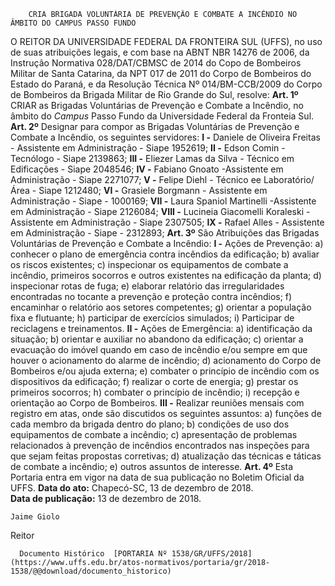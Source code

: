         CRIA BRIGADA VOLUNTÁRIA DE PREVENÇÃO E COMBATE A INCÊNDIO NO ÂMBITO DO CAMPUS PASSO FUNDO  

 O REITOR DA UNIVERSIDADE FEDERAL DA FRONTEIRA SUL (UFFS), no uso de suas atribuições legais, e com base na ABNT NBR 14276 de 2006, da Instrução Normativa 028/DAT/CBMSC de 2014 do Copo de Bombeiros Militar de Santa Catarina, da NPT 017 de 2011 do Corpo de Bombeiros do Estado do Paraná, e da Resolução Técnica Nº 014/BM-CCB/2009 do Corpo de Bombeiros da Brigada Militar de Rio Grande do Sul, resolve:   **Art. 1º**  CRIAR as Brigadas Voluntárias de Prevenção e Combate a Incêndio, no âmbito do *Campus*  Passo Fundo da Universidade Federal da Fronteia Sul.   **Art. 2º**  Designar para compor as Brigadas Voluntárias de Prevenção e Combate a Incêndio, os seguintes servidores: **I -**  Daniele de Oliveira Freitas - Assistente em Administração - Siape 1952619; **II -**  Edson Comin - Tecnólogo - Siape 2139863; **III -**  Eliezer Lamas da Silva - Técnico em Edificações - Siape 2048546; **IV -**  Fabiano Gnoato -Assistente em Administração - Siape 2271077; **V -**  Felipe Diehl - Técnico ee Laboratório/Área - Siape 1212480; **VI -**  Grasiele Borgmann - Assistente em Administração - Siape - 1000169; **VII -**  Laura Spaniol Martinelli -Assistente em Administração - Siape 2126084; **VIII -**  Lucineia Giacomelli Koraleski - Assistente em Administração - Siape 2307505; **IX -**  Rafael Alles - Assistente em Administração - Siape - 2312893;   **Art. 3º**  São Atribuições das Brigadas Voluntárias de Prevenção e Combate a Incêndio: **I -**  Ações de Prevenção: a) conhecer o plano de emergência contra incêndios da edificação; b) avaliar os riscos existentes; c) inspecionar os equipamentos de combate a incêndio, primeiros socorros e outros existentes na edificação da planta; d) inspecionar rotas de fuga; e) elaborar relatório das irregularidades encontradas no tocante a prevenção e proteção contra incêndios; f) encaminhar o relatório aos setores competentes; g) orientar a população fixa e flutuante; h) participar de exercícios simulados; i) Participar de reciclagens e treinamentos. **II -**  Ações de Emergência: a) identificação da situação; b) orientar e auxiliar no abandono da edificação; c) orientar a evacuação do imóvel quando em caso de incêndio e/ou sempre em que houver o acionamento do alarme de incêndio; d) acionamento do Corpo de Bombeiros e/ou ajuda externa; e) combater o princípio de incêndio com os dispositivos da edificação; f) realizar o corte de energia; g) prestar os primeiros socorros; h) combater o princípio de incêndio; i) recepção e orientação ao Corpo de Bombeiros. **III -**  Realizar reuniões mensais com registro em atas, onde são discutidos os seguintes assuntos: a) funções de cada membro da brigada dentro do plano; b) condições de uso dos equipamentos de combate a incêndio; c) apresentação de problemas relacionados à prevenção de incêndios encontrados nas inspeções para que sejam feitas propostas corretivas; d) atualização das técnicas e táticas de combate a incêndio; e) outros assuntos de interesse.   **Art. 4º**  Esta Portaria entra em vigor na data de sua publicação no Boletim Oficial da UFFS.      **Data do ato:** Chapecó-SC, 13 de dezembro de 2018.   
 **Data de publicação:**  13 de dezembro de 2018. 

    Jaime Giolo   
 Reitor 

      Documento Histórico  [PORTARIA Nº 1538/GR/UFFS/2018](https://www.uffs.edu.br/atos-normativos/portaria/gr/2018-1538/@@download/documento_historico)     
      